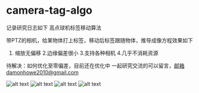 # camera-tag-algo
记录研究日志如下
高点球机标签移动算法

带PTZ的相机，给某物体打上标签，移动后标签跟随物体，推导成像方程效果如下
1. 缩放无偏移
2.边缘偏差很小
3.支持各种相机
4.几乎不消耗资源 

待解决：如何优化至零偏差，目前还在优化中
一起研究交流的可以留言，邮箱damonhowe2010@gmail.com

![alt text](https://github.com/ihjmh/camera-tag-algo/blob/master/4291575352907_.pic_hd.jpg)
![alt text](https://github.com/ihjmh/camera-tag-algo/blob/master/4281575352882_.pic_hd.jpg)
![alt text](https://github.com/ihjmh/camera-tag-algo/blob/master/4271575352847_.pic_hd.jpg)
![alt text](https://github.com/ihjmh/camera-tag-algo/blob/master/4261575352818_.pic_hd.jpg)



